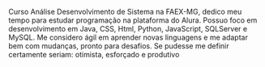 Curso Análise Desenvolvimento de Sistema na FAEX-MG, dedico meu tempo para estudar programação na plataforma do Alura.
Possuo foco em desenvolvimento em Java, CSS, Html, Python, JavaScript, SQLServer e MySQL.
Me considero ágil em aprender novas linguagens e me adaptar bem com mudanças, pronto para desafios.
Se pudesse me definir certamente seriam: otimista, esforçado e produtivo
